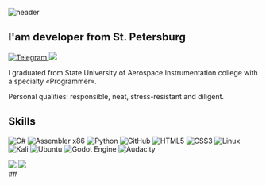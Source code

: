 ![header](https://capsule-render.vercel.app/api?type=waving&color=gradient&height=256&section=header&text=Hi!%20&fontSize=54&animation=fadeIn&fontAlignY=30&fontAlign=35&desc=I'm%20Chinovnikov%20Andrey&descSize=45&descAlignY=55&descAlign=55)

## I'am developer from St. Petersburg

<p>
    <a href="https://t.me/AnDrOnGeE">
        <img src="https://img.shields.io/badge/telegram-1188C3.svg?style=for-the-badge&logo=telegram&logoColor=white" alt="Telegram"/>
    </a>
  <a href="zombi113377@gmail.com">
        <img src="https://img.shields.io/badge/Gmail-D14836?style=for-the-badge&logo=gmail&logoColor=white"/>
    </a>
</p>

I graduated from State University of Aerospace Instrumentation college with a specialty «Programmer».

Personal qualities: responsible, neat, stress-resistant and diligent.

## Skills

![C#](https://img.shields.io/badge/c%23-%23239120.svg?style=for-the-badge&logo=c-sharp&logoColor=white)
![Assembler x86](https://img.shields.io/badge/Assemblerx86%20-1793D1?logo=arch-linux&logoColor=fff&style=for-the-badge)
![Python](https://img.shields.io/badge/python-3670A0?style=for-the-badge&logo=python&logoColor=ffdd54)
![GitHub](https://img.shields.io/badge/github-%23121011.svg?style=for-the-badge&logo=github&logoColor=white)
![HTML5](https://img.shields.io/badge/html5-%23E34F26.svg?style=for-the-badge&logo=html5&logoColor=white)
![CSS3](https://img.shields.io/badge/css3-%231572B6.svg?style=for-the-badge&logo=css3&logoColor=white)
![Linux](https://img.shields.io/badge/Linux-FCC624?style=for-the-badge&logo=linux&logoColor=black)
![Kali](https://img.shields.io/badge/Kali-268BEE?style=for-the-badge&logo=kalilinux&logoColor=white)
![Ubuntu](https://img.shields.io/badge/Ubuntu-E95420?style=for-the-badge&logo=ubuntu&logoColor=white)
![Godot Engine](https://img.shields.io/badge/GODOT-%23FFFFFF.svg?style=for-the-badge&logo=godot-engine)
![Audacity](https://img.shields.io/badge/Audacity-0000CC?style=for-the-badge&logo=audacity&logoColor=white)
<div id="header" align="left">
<picture>
  <source
    srcset="https://github-readme-stats.vercel.app/api?username=DrOnGeE&show_icons=true&theme=midnight-purple"
    media="(prefers-color-scheme: dark)"
  />
  <source
    srcset="https://github-readme-stats.vercel.app/api?username=DrOnGeE&show_icons=true"
    media="(prefers-color-scheme: light), (prefers-color-scheme: no-preference)"
  />
  <img src="https://github-readme-stats.vercel.app/api?username=DrOnGeE&show_icons=true" />

</picture>
<picture>
  <source
    srcset="https://github-readme-stats.vercel.app/api/pin/?username=DrOnGeE&repo=DeadPixel&show_icons=true&theme=midnight-purple&show_owner=true"
    media="(prefers-color-scheme: dark)"
  />
  <source
    srcset="https://github-readme-stats.vercel.app/api?username=DrOnGeE&show_icons=true"
    media="(prefers-color-scheme: light), (prefers-color-scheme: no-preference)"
  />
  <img src="https://github-readme-stats.vercel.app/api?username=DrOnGeE&show_icons=true" />

</picture>
</div>
##

